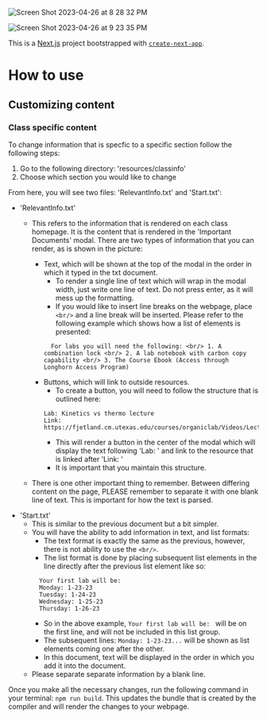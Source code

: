 ![Screen Shot 2023-04-26 at 8 28 32 PM](https://user-images.githubusercontent.com/95107100/234743932-cb5812f1-6068-4a47-959e-ff835df6ff32.png)

![Screen Shot 2023-04-26 at 9 23 35 PM](https://user-images.githubusercontent.com/95107100/234743936-d58ae9bf-b552-4f20-855e-1166280508d9.png)

This is a [Next.js](https://nextjs.org/) project bootstrapped with [`create-next-app`](https://github.com/vercel/next.js/tree/canary/packages/create-next-app).

How to use
==========
Customizing content
-------------------
### Class specific content
To change information that is specfic to a specific section follow the following steps:

1. Go to the following directory: 'resources/classinfo'
2. Choose which section you would like to change

From here, you will see two files: 'RelevantInfo.txt' and 'Start.txt':
- 'RelevantInfo.txt'
    - This refers to the information that is rendered on each class homepage. It is the content that is rendered in the 'Important Documents' modal. There are two types of information that you can render, as is shown in the picture:
        - Text, which will be shown at the top of the modal in the order in which it typed in the txt document.
            - To render a single line of text which will wrap in the modal width, just write one line of text. Do not press enter, as it will mess up the formatting.
            - If you would like to insert line breaks on the webpage, place `<br/>` and a line break will be inserted. Please refer to the following example which shows how a list of elements is presented:
            ```
              For labs you will need the following: <br/> 1. A combination lock <br/> 2. A lab notebook with carbon copy capability <br/> 3. The Course Ebook (Access through Longhorn Access Program)
            ```
        - Buttons, which will link to outside resources.
            - To create a button, you will need to follow the structure that is outlined here:
            ```
            Lab: Kinetics vs thermo lecture
            Link: https://fjetland.cm.utexas.edu/courses/organiclab/Videos/Lectures_files/KvT%20Lecture.mp4
            ```
            - This will render a button in the center of the modal which will display the text following 'Lab: ' and link to the resource that is linked after 'Link: '
            - It is important that you maintain this structure.

    - There is one other important thing to remember. Between differing content on the page, PLEASE remember to separate it with one blank line of text. This is important for how the text is parsed.
- 'Start.txt'
    - This is similar to the previous document but a bit simpler.
    - You will have the ability to add information in text, and list formats:
        - The text format is exactly the same as the previous, however, there is not ability to use the `<br/>`.
        - The list format is done by placing subsequent list elements in the line directly after the previous list element like so:
        ```
          Your first lab will be:
          Monday: 1-23-23
          Tuesday: 1-24-23
          Wednesday: 1-25-23
          Thursday: 1-26-23
        ```
        - So in the above example, `Your first lab will be: ` will be on the first line, and will not be included in this list group.
        - The subsequent lines: `Monday: 1-23-23...` will be shown as list elements coming one after the other.
        - In this document, text will be displayed in the order in which you add it into the document.
    - Please separate separate information by a blank line.

Once you make all the necessary changes, run the following command in your terminal: `npm run build`. This updates the bundle that is created by the compiler and will render the changes to your webpage.
